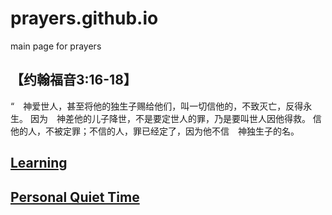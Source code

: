 # prayers.github.io

main page for prayers

## 【约翰福音3:16-18】

“　神爱世人，甚至将他的独生子赐给他们，叫一切信他的，不致灭亡，反得永生。
因为　神差他的儿子降世，不是要定世人的罪，乃是要叫世人因他得救。
信他的人，不被定罪；不信的人，罪已经定了，因为他不信　神独生子的名。

## [Learning](learning/index.md)

## [Personal Quiet Time](personalquiettime/README.md)